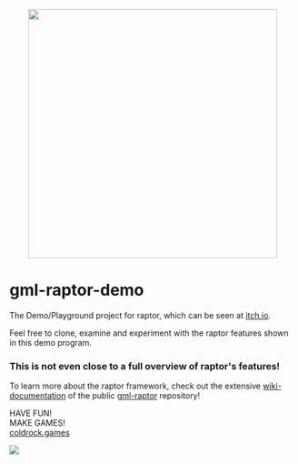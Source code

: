<p align="center"><img src="https://github.com/coldrockgames/gml-raptor/blob/dev/_assets_/logos_and_banners/2025/gml-raptor-anim-trans.gif" style="display:block; margin:auto; width:438px"></p>

# gml-raptor-demo
The Demo/Playground project for raptor, which can be seen at [itch.io](https://grisgram.itch.io/gml-raptor).

Feel free to clone, examine and experiment with the raptor features shown in this demo program.

### This is not even close to a full overview of raptor's features!

To learn more about the raptor framework, check out the extensive [wiki-documentation](https://github.com/coldrockgames/gml-raptor/wiki) of the public [gml-raptor](https://github.com/coldrockgames/gml-raptor) repository!

HAVE FUN!\
MAKE GAMES!\
[coldrock.games](https://www.coldrock.games)

<p align="center"><img src="https://github.com/user-attachments/assets/c31ceb37-94d0-438f-937a-57a15979d148" style="display:block; margin:auto;"></p>

